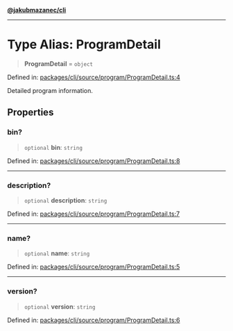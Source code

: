 [**@jakubmazanec/cli**](../README.md)

---

# Type Alias: ProgramDetail

> **ProgramDetail** = `object`

Defined in:
[packages/cli/source/program/ProgramDetail.ts:4](https://github.com/jakubmazanec/tools/blob/dccfe8e5cee218e88ff4db59e4bf460975897c58/packages/cli/source/program/ProgramDetail.ts#L4)

Detailed program information.

## Properties

### bin?

> `optional` **bin**: `string`

Defined in:
[packages/cli/source/program/ProgramDetail.ts:8](https://github.com/jakubmazanec/tools/blob/dccfe8e5cee218e88ff4db59e4bf460975897c58/packages/cli/source/program/ProgramDetail.ts#L8)

---

### description?

> `optional` **description**: `string`

Defined in:
[packages/cli/source/program/ProgramDetail.ts:7](https://github.com/jakubmazanec/tools/blob/dccfe8e5cee218e88ff4db59e4bf460975897c58/packages/cli/source/program/ProgramDetail.ts#L7)

---

### name?

> `optional` **name**: `string`

Defined in:
[packages/cli/source/program/ProgramDetail.ts:5](https://github.com/jakubmazanec/tools/blob/dccfe8e5cee218e88ff4db59e4bf460975897c58/packages/cli/source/program/ProgramDetail.ts#L5)

---

### version?

> `optional` **version**: `string`

Defined in:
[packages/cli/source/program/ProgramDetail.ts:6](https://github.com/jakubmazanec/tools/blob/dccfe8e5cee218e88ff4db59e4bf460975897c58/packages/cli/source/program/ProgramDetail.ts#L6)
